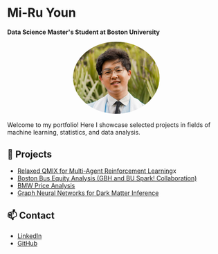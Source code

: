 # Mi-Ru Youn  
**Data Science Master's Student at Boston University**  

<p align="center">
  <img src="assets/profile.png" alt="Portrait of Mi-Ru Youn" width="200" style="border-radius:50%;">
</p>

Welcome to my portfolio! Here I showcase selected projects in fields of machine learning, statistics, and data analysis.  

## 📂 Projects
- [Relaxed QMIX for Multi-Agent Reinforcement Learning](relaxedqmix.md)x
- [Boston Bus Equity Analysis (GBH and BU Spark! Collaboration)](mbta.md)
- [BMW Price Analysis](bmw.md)
- [Graph Neural Networks for Dark Matter Inference](darkmatter.md)

## 📫 Contact
- [LinkedIn](https://linkedin.com/in/miruayoun)  
- [GitHub](https://github.com/miruyoun)  
